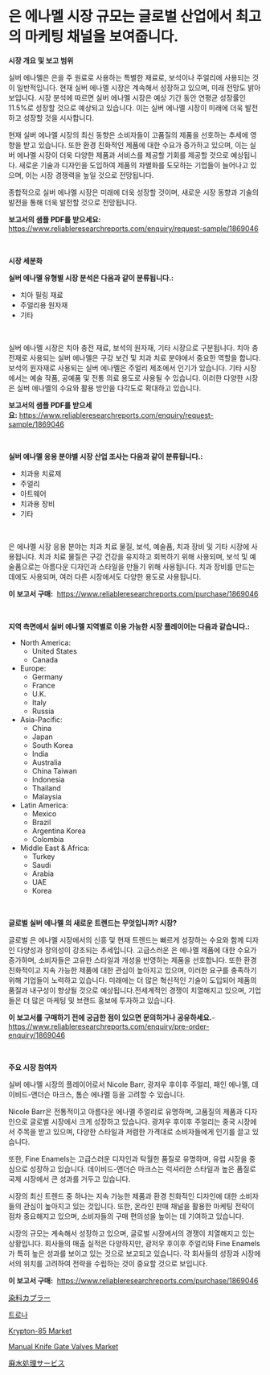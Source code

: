 <p><h1>은 에나멜 시장 규모는 글로벌 산업에서 최고의 마케팅 채널을 보여줍니다.</h1></p><p><strong>시장 개요 및 보고 범위</strong></p>
<p><p>실버 에나멜은 은을 주 원료로 사용하는 특별한 재료로, 보석이나 주얼리에 사용되는 것이 일반적입니다. 현재 실버 에나멜 시장은 계속해서 성장하고 있으며, 미래 전망도 밝아 보입니다. 시장 분석에 따르면 실버 에나멜 시장은 예상 기간 동안 연평균 성장률인 11.5%로 성장할 것으로 예상되고 있습니다. 이는 실버 에나멜 시장이 미래에 더욱 발전하고 성장할 것을 시사합니다.</p><p>현재 실버 에나멜 시장의 최신 동향은 소비자들이 고품질의 제품을 선호하는 추세에 영향을 받고 있습니다. 또한 환경 친화적인 제품에 대한 수요가 증가하고 있으며, 이는 실버 에나멜 시장이 더욱 다양한 제품과 서비스를 제공할 기회를 제공할 것으로 예상됩니다. 새로운 기술과 디자인을 도입하여 제품의 차별화를 도모하는 기업들이 늘어나고 있으며, 이는 시장 경쟁력을 높일 것으로 전망됩니다.</p><p>종합적으로 실버 에나멜 시장은 미래에 더욱 성장할 것이며, 새로운 시장 동향과 기술의 발전을 통해 더욱 발전할 것으로 전망됩니다.</p></p>
<p><strong>보고서의 샘플 PDF를 받으세요:</strong> <a href="https://www.reliableresearchreports.com/enquiry/request-sample/1869046">https://www.reliableresearchreports.com/enquiry/request-sample/1869046</a></p>
<p>&nbsp;</p>
<p><strong>시장 세분화</strong></p>
<p><strong>실버 에나멜 유형별 시장 분석은 다음과 같이 분류됩니다.:</strong></p>
<p><ul><li>치아 필링 재료</li><li>주얼리용 원자재</li><li>기타</li></ul></p>
<p>&nbsp;</p>
<p><p>실버 에나멜 시장은 치아 충전 재료, 보석의 원자재, 기타 시장으로 구분됩니다. 치아 충전재로 사용되는 실버 에나멜은 구강 보건 및 치과 치료 분야에서 중요한 역할을 합니다. 보석의 원자재로 사용되는 실버 에나멜은 주얼리 제조에서 인기가 있습니다. 기타 시장에서는 예술 작품, 공예품 및 전통 의료 용도로 사용될 수 있습니다. 이러한 다양한 시장은 실버 에나멜의 수요와 활용 방안을 다각도로 확대하고 있습니다.</p></p>
<p><strong>보고서의 샘플 PDF를 받으세요:</strong>&nbsp;<a href="https://www.reliableresearchreports.com/enquiry/request-sample/1869046">https://www.reliableresearchreports.com/enquiry/request-sample/1869046</a></p>
<p>&nbsp;</p>
<p><strong> 실버 에나멜 응용 분야별 시장 산업 조사는 다음과 같이 분류됩니다.:</strong></p>
<p><ul><li>치과용 치료제</li><li>주얼리</li><li>아트웨어</li><li>치과용 장비</li><li>기타</li></ul></p>
<p>&nbsp;</p>
<p><p>은 에나멜 시장 응용 분야는 치과 치료 물질, 보석, 예술품, 치과 장비 및 기타 시장에 사용됩니다. 치과 치료 물질은 구강 건강을 유지하고 회복하기 위해 사용되며, 보석 및 예술품으로는 아름다운 디자인과 스타일을 만들기 위해 사용됩니다. 치과 장비를 만드는 데에도 사용되며, 여러 다른 시장에서도 다양한 용도로 사용됩니다.</p></p>
<p><strong>이 보고서 구매:</strong>&nbsp; <a href="https://www.reliableresearchreports.com/purchase/1869046">https://www.reliableresearchreports.com/purchase/1869046</a></p>
<p>&nbsp;</p>
<p><strong>지역 측면에서 실버 에나멜 지역별로 이용 가능한 시장 플레이어는 다음과 같습니다.:</strong></p>
<p><ul>
    <li>
        North America:
        <ul>
            <li>United States</li>
            <li>Canada</li>
        </ul>
    </li>
    <li>
        Europe:
        <ul>
            <li>Germany</li>
            <li>France</li>
            <li>U.K.</li>
            <li>Italy</li>
            <li>Russia</li>
        </ul>
    </li>
    <li>
        Asia-Pacific:
        <ul>
            <li>China</li>
            <li>Japan</li>
            <li>South Korea</li>
            <li>India</li>
            <li>Australia</li>
            <li>China Taiwan</li>
            <li>Indonesia</li>
            <li>Thailand</li>
            <li>Malaysia</li>
        </ul>
    </li>
    <li>
        Latin America:
        <ul>
            <li>Mexico</li>
            <li>Brazil</li>
            <li>Argentina Korea</li>
            <li>Colombia</li>
        </ul>
    </li>
    <li>
        Middle East & Africa:
        <ul>
            <li>Turkey</li>
            <li>Saudi</li>
            <li>Arabia</li>
            <li>UAE</li>
            <li>Korea</li>
        </ul>
    </li>
    </ul></p>
<p>&nbsp;</p>
<p><strong>글로벌 실버 에나멜 의 새로운 트렌드는 무엇입니까? 시장?</strong></p>
<p><p>글로벌 은 에나멜 시장에서의 신흥 및 현재 트렌드는 빠르게 성장하는 수요와 함께 디자인 다양성과 창의성이 강조되는 추세입니다. 고급스러운 은 에나멜 제품에 대한 수요가 증가하며, 소비자들은 고유한 스타일과 개성을 반영하는 제품을 선호합니다. 또한 환경 친화적이고 지속 가능한 제품에 대한 관심이 높아지고 있으며, 이러한 요구를 충족하기 위해 기업들이 노력하고 있습니다. 미래에는 더 많은 혁신적인 기술이 도입되어 제품의 품질과 내구성이 향상될 것으로 예상됩니다.전세계적인 경쟁이 치열해지고 있으며, 기업들은 더 많은 마케팅 및 브랜드 홍보에 투자하고 있습니다.</p></p>
<p><strong>이 보고서를 구매하기 전에 궁금한 점이 있으면 문의하거나 공유하세요.</strong>- <a href="https://www.reliableresearchreports.com/enquiry/pre-order-enquiry/1869046">https://www.reliableresearchreports.com/enquiry/pre-order-enquiry/1869046</a></p>
<p>&nbsp;</p>
<p><strong>주요 시장 참여자</strong></p>
<p><p>실버 에나멜 시장의 플레이어로서 Nicole Barr, 광저우 후이후 주얼리, 패인 에나멜, 데이비드-앤더슨 마크스, 톰슨 에나멜 등을 고려할 수 있습니다. </p><p>Nicole Barr은 전통적이고 아름다운 에나멜 주얼리로 유명하며, 고품질의 제품과 디자인으로 글로벌 시장에서 크게 성장하고 있습니다. 광저우 후이후 주얼리는 중국 시장에서 주목을 받고 있으며, 다양한 스타일과 저렴한 가격대로 소비자들에게 인기를 끌고 있습니다. </p><p>또한, Fine Enamels는 고급스러운 디자인과 탁월한 품질로 유명하며, 유럽 시장을 중심으로 성장하고 있습니다. 데이비드-앤더슨 마크스는 럭셔리한 스타일과 높은 품질로 국제 시장에서 큰 성과를 거두고 있습니다. </p><p>시장의 최신 트렌드 중 하나는 지속 가능한 제품과 환경 친화적인 디자인에 대한 소비자들의 관심이 높아지고 있는 것입니다. 또한, 온라인 판매 채널을 활용한 마케팅 전략이 점차 중요해지고 있으며, 소비자들의 구매 편의성을 높이는 데 기여하고 있습니다. </p><p>시장의 규모는 계속해서 성장하고 있으며, 글로벌 시장에서의 경쟁이 치열해지고 있는 상황입니다. 회사들의 매출 실적은 다양하지만, 광저우 후이후 주얼리와 Fine Enamels가 특히 높은 성과를 보이고 있는 것으로 보고되고 있습니다. 각 회사들의 성장과 시장에서의 위치를 고려하여 전략을 수립하는 것이 중요할 것으로 보입니다.</p></p>
<p><strong>이 보고서 구매:</strong>&nbsp;&nbsp;<a href="https://www.reliableresearchreports.com/purchase/1869046">https://www.reliableresearchreports.com/purchase/1869046</a></p>
<p><p><a href="https://github.com/jkjreqjscoxx7/Market-Research-Report-List-1/blob/main/68301153566.md">染料カプラー</a></p><p><a href="https://github.com/nuekbpymrrz5/Market-Research-Report-List-1/blob/main/62415623109.md">트로나</a></p><p><a href="https://issuu.com/reportprime-2/docs/krypton-85-market-size-2030.pptx">Krypton-85 Market</a></p><p><a href="https://view.publitas.com/reportprime-1/manual-knife-gate-valves-market-a-comprehensive-report-of-its-market-share-growth-trends-2024-2031/">Manual Knife Gate Valves Market</a></p><p><a href="https://medium.com/@hattietromp/%E6%8E%92%E6%B0%B4%E5%87%A6%E7%90%86%E3%82%B5%E3%83%BC%E3%83%93%E3%82%B9%E5%B8%82%E5%A0%B4%E8%A6%8F%E6%A8%A1%E3%81%AF-%E4%B8%96%E7%95%8C%E3%81%AE%E7%94%A3%E6%A5%AD%E3%81%AB%E3%81%8A%E3%81%91%E3%82%8B%E6%9C%80%E9%81%A9%E3%81%AA%E3%83%9E%E3%83%BC%E3%82%B1%E3%83%86%E3%82%A3%E3%83%B3%E3%82%B0%E3%83%81%E3%83%A3%E3%83%8D%E3%83%AB%E3%82%92%E7%A4%BA%E3%81%97%E3%81%A6%E3%81%84%E3%81%BE%E3%81%99-58b9543b3818">廃水処理サービス</a></p></p>
